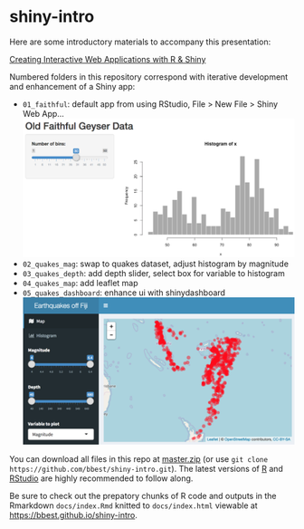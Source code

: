 # shiny-intro

Here are some introductory materials to accompany this presentation:

  [Creating Interactive Web Applications with R & Shiny](http://bit.ly/shiny-2018-04)

Numbered folders in this repository correspond with iterative development and enhancement of a Shiny app:

- `01_faithful`: default app from using RStudio, File > New File > Shiny Web App…
  ![](docs/screenshot-01_faithful.png)
- `02_quakes_mag`: swap to quakes dataset, adjust histogram by magnitude
- `03_quakes_depth`: add depth slider, select box for variable to histogram
- `04_quakes_map`: add leaflet map
- `05_quakes_dashboard`: enhance ui with shinydashboard
  ![](docs/screenshot-05_quakes_dashboard.png)

You can download all files in this repo at [master.zip](https://github.com/bbest/shiny-intro/archive/master.zip) (or use `git clone https://github.com/bbest/shiny-intro.git`). The latest versions of [R](https://cloud.r-project.org/) and [RStudio](https://www.rstudio.com/products/rstudio/download/#download) are highly recommended to follow along.

Be sure to check out the prepatory chunks of R code and outputs in the Rmarkdown `docs/index.Rmd` knitted to `docs/index.html` viewable at https://bbest.github.io/shiny-intro.
